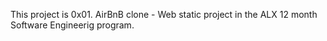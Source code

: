This project is 0x01. AirBnB clone - Web static project in the ALX 12 month Software Engineerig program.

